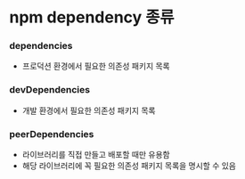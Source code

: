 
# npm dependency 종류

### dependencies

* 프로덕션 환경에서 필요한 의존성 패키지 목록

### devDependencies

* 개발 환경에서 필요한 의존성 패키지 목록

### peerDependencies

* 라이브러리를 직접 만들고 배포할 때만 유용함
* 해당 라이브러리에 꼭 필요한 의존성 패키지 목록을 명시할 수 있음
